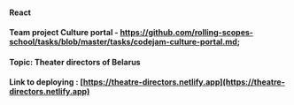 #### React
#### Team project Culture portal - https://github.com/rolling-scopes-school/tasks/blob/master/tasks/codejam-culture-portal.md;
#### Topic: Theater directors of Belarus
#### Link to deploying : [https://theatre-directors.netlify.app](https://theatre-directors.netlify.app)

